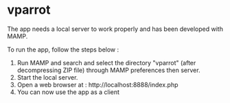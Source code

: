 # vparrot
The app needs a local server to work properly and has been developed with MAMP.

To run the app, follow the steps below : 

1. Run MAMP and search and select the directory "vparrot" (after decompressing ZIP file) through MAMP preferences then server.
2. Start the local server.
3. Open a web browser at : http://localhost:8888/index.php
5. You can now use the app as a client


 

